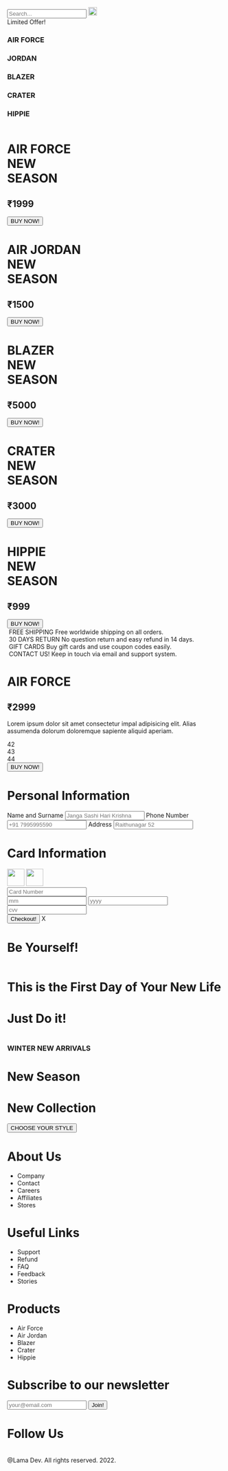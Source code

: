 <html lang="en">
<head>
    <meta charset="UTF-8">
    <meta http-equiv="X-UA-Compatible" content="IE=edge">
    <meta name="viewport" content="width=device-width, initial-scale=1.0">
    <link
        href="https://fonts.googleapis.com/css2?family=Lato:ital,wght@0,100;0,300;0,400;0,700;0,900;1,100;1,300;1,400;1,700;1,900&display=swap"
        rel="stylesheet">
    <link rel="stylesheet" href="OnlineShopping.CSS">
    <title>Nike Store</title>
</head>
<body>
    <nav id="nav">
        <div class="navTop">
            <div class="navItem">
                <img src="./images/sneakers.png" alt="">
            </div>
            <div class="navItem">
                <div class="search">
                    <input type="text" placeholder="Search..." class="searchInput">
                    <img src="./images/search.png" width="20" height="20" alt="" class="searchIcon">
                </div>
            </div>
            <div class="navItem">
                <span class="limitedOffer">Limited Offer!</span>
            </div>
        </div>
        <div class="navBottom">
            <h3 class="menuItem">AIR FORCE</h3>
            <h3 class="menuItem">JORDAN</h3>
            <h3 class="menuItem">BLAZER</h3>
            <h3 class="menuItem">CRATER</h3>
            <h3 class="menuItem">HIPPIE</h3>
        </div>
    </nav>
    <div class="slider">
        <div class="sliderWrapper">
            <div class="sliderItem">
                <img src="./images/air.png" alt="" class="sliderImg">
                <div class="sliderBg"></div>
                <h1 class="sliderTitle">AIR FORCE</br> NEW</br> SEASON</h1>
                <h2 class="sliderPrice">₹1999</h2>
                <a href="#product">
                    <button class="buyButton">BUY NOW!</button>
                </a>
            </div>
            <div class="sliderItem">
                <img src="./images/jordan.png" alt="" class="sliderImg">
                <div class="sliderBg"></div>
                <h1 class="sliderTitle">AIR JORDAN</br> NEW</br> SEASON</h1>
                <h2 class="sliderPrice">₹1500</h2>
                <a href="#product">
                    <button class="buyButton">BUY NOW!</button>
                </a>
            </div>
            <div class="sliderItem">
                <img src="./images/blazer.png" alt="" class="sliderImg">
                <div class="sliderBg"></div>
                <h1 class="sliderTitle">BLAZER</br> NEW</br> SEASON</h1>
                <h2 class="sliderPrice">₹5000</h2>
                <a href="#product">
                    <button class="buyButton">BUY NOW!</button>
                </a>
            </div>
            <div class="sliderItem">
                <img src="./images/crater.png" alt="" class="sliderImg">
                <div class="sliderBg"></div>
                <h1 class="sliderTitle">CRATER</br> NEW</br> SEASON</h1>
                <h2 class="sliderPrice">₹3000</h2>
                <a href="#product">
                    <button class="buyButton">BUY NOW!</button>
                </a>
            </div>
            <div class="sliderItem">
                <img src="./images/hippie.png" alt="" class="sliderImg">
                <div class="sliderBg"></div>
                <h1 class="sliderTitle">HIPPIE</br> NEW</br> SEASON</h1>
                <h2 class="sliderPrice">₹999</h2>
                <a href="#product">
                    <button class="buyButton">BUY NOW!</button>
                </a>
            </div>
        </div>
    </div>
    <div class="features">
        <div class="feature">
            <img src="./images/shipping.png" alt="" class="featureIcon">
            <span class="featureTitle">FREE SHIPPING</span>
            <span class="featureDesc">Free worldwide shipping on all orders.</span>
        </div>
        <div class="feature">
            <img class="featureIcon" src="./images/return.png" alt="">
            <span class="featureTitle">30 DAYS RETURN</span>
            <span class="featureDesc">No question return and easy refund in 14 days.</span>
        </div>
        <div class="feature">
            <img class="featureIcon" src="./images/gift.png" alt="">
            <span class="featureTitle">GIFT CARDS</span>
            <span class="featureDesc">Buy gift cards and use coupon codes easily.</span>
        </div>
        <div class="feature">
            <img class="featureIcon" src="./images/contact.png" alt="">
            <span class="featureTitle">CONTACT US!</span>
            <span class="featureDesc">Keep in touch via email and support system.</span>
        </div>
    </div>
    <div class="product" id="product">
        <img src="./images/air2.png" alt="" class="productImg">
        <div class="productDetails">
            <h1 class="productTitle">AIR FORCE</h1>
            <h2 class="productPrice">₹2999</h2>
            <p class="productDesc">Lorem ipsum dolor sit amet consectetur impal adipisicing elit. Alias assumenda
                dolorum
                doloremque sapiente aliquid aperiam.</p>
            <div class="colors">
                <div class="color"></div>
                <div class="color"></div>
            </div>
            <div class="sizes">
                <div class="size">42</div>
                <div class="size">43</div>
                <div class="size">44</div>
            </div>
            <button class="productButton">BUY NOW!</button>
        </div>
        <div class="payment">
            <h1 class="payTitle">Personal Information</h1>
            <label>Name and Surname</label>
            <input type="text" placeholder="Janga Sashi Hari Krishna" class="payInput">
            <label>Phone Number</label>
            <input type="text" placeholder="+91 7995995590" class="payInput">
            <label>Address</label>
            <input type="text" placeholder="Raithunagar 52" class="payInput">
            <h1 class="payTitle">Card Information</h1>
            <div class="cardIcons">
                <img src="./images/visa.png" width="40" alt="" class="cardIcon">
                <img src="./images/master.png" alt="" width="40" class="cardIcon">
            </div>
            <input type="password" class="payInput" placeholder="Card Number">
            <div class="cardInfo">
                <input type="text" placeholder="mm" class="payInput sm">
                <input type="text" placeholder="yyyy" class="payInput sm">
                <input type="text" placeholder="cvv" class="payInput sm">
            </div>
            <button class="payButton">Checkout!</button>
            <span class="close">X</span>
        </div>
    </div>
    <div class="gallery">
        <div class="galleryItem">
            <h1 class="galleryTitle">Be Yourself!</h1>
            <img src="https://images.pexels.com/photos/9295809/pexels-photo-9295809.jpeg?auto=compress&cs=tinysrgb&dpr=2&w=500"
                alt="" class="galleryImg">
        </div>
        <div class="galleryItem">
            <img src="https://images.pexels.com/photos/1040427/pexels-photo-1040427.jpeg?auto=compress&cs=tinysrgb&dpr=2&w=500"
                alt="" class="galleryImg">
            <h1 class="galleryTitle">This is the First Day of Your New Life</h1>
        </div>
        <div class="galleryItem">
            <h1 class="galleryTitle">Just Do it!</h1>
            <img src="https://images.pexels.com/photos/7856965/pexels-photo-7856965.jpeg?auto=compress&cs=tinysrgb&dpr=2&w=500"
                alt="" class="galleryImg">
        </div>
    </div>
    <div class="newSeason">
        <div class="nsItem">
            <img src="https://images.pexels.com/photos/4753986/pexels-photo-4753986.jpeg?auto=compress&cs=tinysrgb&dpr=2&w=500"
                alt="" class="nsImg">
        </div>
        <div class="nsItem">
            <h3 class="nsTitleSm">WINTER NEW ARRIVALS</h3>
            <h1 class="nsTitle">New Season</h1>
            <h1 class="nsTitle">New Collection</h1>
            <a href="#nav">
                <button class="nsButton">CHOOSE YOUR STYLE</button>
            </a>
        </div>
        <div class="nsItem">
            <img src="https://images.pexels.com/photos/7856965/pexels-photo-7856965.jpeg?auto=compress&cs=tinysrgb&dpr=2&w=500"
                alt="" class="nsImg">
        </div>
    </div>
    <footer>
        <div class="footerLeft">
            <div class="footerMenu">
                <h1 class="fMenuTitle">About Us</h1>
                <ul class="fList">
                    <li class="fListItem">Company</li>
                    <li class="fListItem">Contact</li>
                    <li class="fListItem">Careers</li>
                    <li class="fListItem">Affiliates</li>
                    <li class="fListItem">Stores</li>
                </ul>
            </div>
            <div class="footerMenu">
                <h1 class="fMenuTitle">Useful Links</h1>
                <ul class="fList">
                    <li class="fListItem">Support</li>
                    <li class="fListItem">Refund</li>
                    <li class="fListItem">FAQ</li>
                    <li class="fListItem">Feedback</li>
                    <li class="fListItem">Stories</li>
                </ul>
            </div>
            <div class="footerMenu">
                <h1 class="fMenuTitle">Products</h1>
                <ul class="fList">
                    <li class="fListItem">Air Force</li>
                    <li class="fListItem">Air Jordan</li>
                    <li class="fListItem">Blazer</li>
                    <li class="fListItem">Crater</li>
                    <li class="fListItem">Hippie</li>
                </ul>
            </div>
        </div>
        <div class="footerRight">
            <div class="footerRightMenu">
                <h1 class="fMenuTitle">Subscribe to our newsletter</h1>
                <div class="fMail">
                    <input type="text" placeholder="your@email.com" class="fInput">
                    <button class="fButton">Join!</button>
                </div>
            </div>
            <div class="footerRightMenu">
                <h1 class="fMenuTitle">Follow Us</h1>
                <div class="fIcons">
                    <img src="./images/facebook.png" alt="" class="fIcon">
                    <img src="./images/twitter.png" alt="" class="fIcon">
                    <img src="./images/instagram.png" alt="" class="fIcon">
                    <img src="./images/whatsapp.png" alt="" class="fIcon">
                </div>
            </div>
            <div class="footerRightMenu">
                <span class="copyright">@Lama Dev. All rights reserved. 2022.</span>
            </div>
        </div>
    </footer>
    <script src="./OnlineShopping.js"></script>
</body>
</html>








